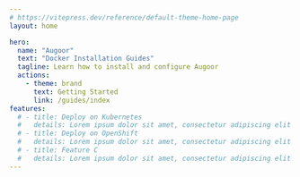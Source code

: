```yaml
---
# https://vitepress.dev/reference/default-theme-home-page
layout: home

hero:
  name: "Augoor"
  text: "Docker Installation Guides"
  tagline: Learn how to install and configure Augoor
  actions:
    - theme: brand
      text: Getting Started
      link: /guides/index
features:
  # - title: Deploy on Kubernetes
  #   details: Lorem ipsum dolor sit amet, consectetur adipiscing elit
  # - title: Deploy on OpenShift
  #   details: Lorem ipsum dolor sit amet, consectetur adipiscing elit
  # - title: Feature C
  #   details: Lorem ipsum dolor sit amet, consectetur adipiscing elit
---
```


